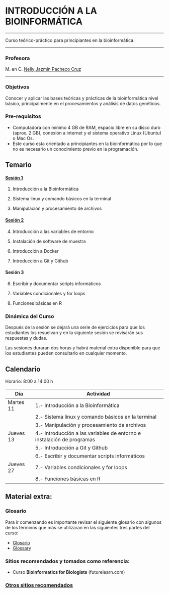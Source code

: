 # INTRODUCCIÓN A LA BIOINFORMÁTICA

--------------------------------------------

Curso teórico-práctico para principiantes en la bioinformática.

--------------------------------------------

### Profesora

M. en C. [Nelly Jazmín Pacheco Cruz](https://www.canva.com/design/DAFfqoZ7CRM/sNhSDPwvXI888-XdGj7z-w/watch?utm_content=DAFfqoZ7CRM&utm_campaign=designshare&utm_medium=link&utm_source=publishsharelink)

-------------------------------------------------

### Objetivos
Conocer y aplicar las bases teóricas y prácticas de la bioinformática nivel básico, principalmente en el procesamientos y análisis de datos genéticos.


### Pre-requisitos

- Computadora con mínimo 4 GB de RAM, espacio libre en su disco duro (aprox. 2 GB), conexión a internet y el sistema operativo Linux (Ubuntu) o Mac Os.
- Este curso esta orientado a principiantes en la bioinformática por lo que no es necesario un conocimiento previo en la programación.

## Temario

#### [Sesión 1](SESION_1/README.md)

1. Introducción a la Bioinformática

2. Sistema linux y comando básicos en la terminal

3. Manipulación y procesamiento de archivos

#### [Sesión 2](SESION_2/README.md)

4. Introducción a las variables de entorno 

6. Instalación de software de muestra

8. Introducción a Docker

5. Introducción a Git y Github


#### Sesión 3

6. Escribir y documentar scripts informáticos

7. Variables condicionales y for loops

8. Funciones básicas en R


### Dinámica del Curso
Después de la sesión se dejará una serie de ejercicios para que los estudiantes los resuelvan y en la siguiente sesión se revisarán sus respuestas y dudas.

Las sesiones duraran dos horas y habrá material extra disponible para que los estudiantes pueden consultarlo en cualquier momento.

## Calendario
Horario: 8:00 a 14:00 h

| Día | Actividad |
| --- |  --- |
| Martes 11 | 1.- Introducción a la Bioinformática |
|      |  2.- Sistema linux y comando básicos en la terminal |
|        |  3.- Manipulación y procesamiento de archivos |
|Jueves 13 | 4.- Introducción a las variables de entorno e instalación de programas |
|              | 5.- Introducción a Git y Github |
|              | 6.- Escribir y documentar scripts informáticos |
|Jueves 27 | 7.- Variables condicionales y for loops |
|          | 8.- Funciones básicas en R |

## Material extra:
### Glosario

Para ir comenzando es importante revisar el siguiente glosario con algunos de los términos que más se utilizaran en las siguientes tres partes del curso:
- [Glosario](Glosario.md)
- [Glossary](Glossary.md)


### Sitios recomendados y tomados como referencia:

- Curso **Bioinformatics for Biologists** (futurelearn.com)

### [Otros sitios recomendados](https://github.com/NellyJazminPC/bioinfo4biologist/blob/main/Otros_recursos_recomendados.md)

